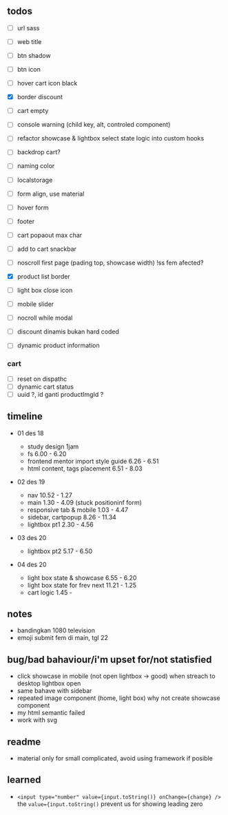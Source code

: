 ## todos
- [ ] url sass
- [ ] web title
- [ ] btn shadow
- [ ] btn icon
- [ ] hover cart icon black
- [x] border discount
- [ ] cart empty
- [ ] console warning (child key, alt, controled component)
- [ ] refactor showcase & lightbox select state logic into custom hooks 
- [ ] backdrop cart?


- [ ] naming color
- [ ] localstorage
- [ ] form align, use material
- [ ] hover form
- [ ] footer
- [ ] cart popaout max char
- [ ] add to cart snackbar
- [ ] noscroll first page (pading top, showcase width) !ss fem afected?
- [x] product list border
- [ ] light box close icon
- [ ] mobile slider
- [ ] nocroll while modal
- [ ] discount dinamis bukan hard coded
- [ ] dynamic product information

### cart
- [ ] reset on dispathc
- [ ] dynamic cart status
- [ ] uuid ?, id ganti productImgId ?

## timeline
- 01 des 18
     - study design 1jam
     - fs 6.00 - 6.20
     - frontend mentor import style guide 6.26 - 6.51
     - html content, tags placement 6.51 - 8.03
- 02 des 19
     - nav 10.52 - 1.27
     - main 1.30 - 4.09 (stuck positioninf form)
     - responsive tab & mobile 1.03 - 4.47
     - sidebar, cartpopup 8.26 - 11.34
     - lightbox pt1 2.30 - 4.56

- 03 des 20
     - lightbox pt2 5.17 - 6.50

- 04 des 20
     - light box state & showcase 6.55 - 6.20
     -  light box state for frev next 11.21 - 1.25
     -  cart logic 1.45 - 

## notes
- bandingkan 1080 television
- emoji submit fem di main, tgl  22

## bug/bad bahaviour/i'm upset for/not statisfied
- click showcase in mobile (not open lightbox -> good) when streach to desktop lightbox open
- same bahave with sidebar
- repeated image component (home, light box) why not create showcase component
- my html semantic failed
- work with svg

## readme
- material only for small complicated, avoid using framework if posible

## learned
-  `<input type="number" value={input.toString()} onChange={change} />` the `value={input.toString()` prevent us for showing leading zero